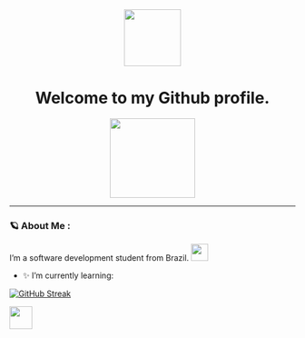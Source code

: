
<div id="header" align="center">
  <img src="https://media.giphy.com/media/BOOyywoZerTGp90YPN/giphy.gif" width="100"/>
  <h1>Welcome to my Github profile.</h1>
</div> 



<div align="center">
  <img src="https://media.giphy.com/media/7PxNr5ukrXSJH8v4IF/giphy.gif" width="150" height="140"/>
</div>


---

### 🪐 About Me :

I’m a software development student from Brazil. <img src="https://media.giphy.com/media/WUlplcMpOCEmTGBtBW/giphy.gif" width="30"> 

- ✨ I’m currently learning:






[![GitHub Streak](http://github-readme-streak-stats.herokuapp.com?user=KallinePorfirio&theme=midnight-purple&card_width=600)](https://git.io/streak-stats)

<img src="https://cdn.jsdelivr.net/gh/devicons/devicon/icons/git/git-original.svg" width="40" height="40"/>

